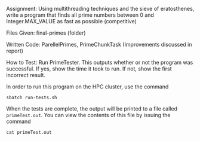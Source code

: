 Assignment: Using multithreading techniques and the sieve of eratosthenes, write a program that finds all prime numbers between 0 and Integer.MAX_VALUE as fast as possible (competitive)

Files Given: final-primes (folder)

Written Code: ParellelPrimes, PrimeChunkTask (Improvements discussed in report)

How to Test: Run PrimeTester. This outputs whether or not the program was successful. If yes, show the time it took to run. If not, show the first incorrect result.

In order to run this program on the HPC cluster, use the command

```
sbatch run-tests.sh
```

When the tests are complete, the output will be printed to a file called `primeTest.out`. You can view the contents of this file by issuing the command

```
cat primeTest.out
```
